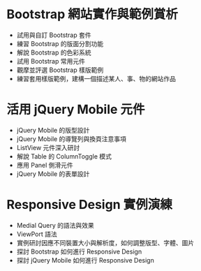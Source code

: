 # Bootstrap 網站實作與範例賞析 
  - 試用與自訂 Bootstrap 套件 
  - 練習 Bootstrap 的版面分割功能 
  - 解說 Bootstrap 的色彩系統 
  - 試用 Bootstrap 常用元件 
  - 觀摩並評選 Bootstrap 樣版範例 
  - 練習套用樣版範例，建構一個描述某人、事、物的網站作品

# 活用 jQuery Mobile 元件 
  - jQuery Mobile 的版型設計 
  - jQuery Mobile 的導覽列與換頁注意事項 
  - ListView 元件深入研討 
  - 解說 Table 的 ColumnToggle 模式 
  - 應用 Panel 側滑元件 
  - jQuery Mobile 的表單設計

# Responsive Design 實例演練 
  - Medial Query 的語法與效果 
  - ViewPort 語法 
  - 實例研討因應不同裝置大小與解析度，如何調整版型、字體、圖片 
  - 探討 Bootstrap 如何進行 Responsive Design 
  - 探討 jQuery Mobile 如何進行 Responsive Design
